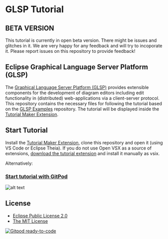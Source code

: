# GLSP Tutorial

## BETA VERSION
This tutorial is currently in open beta version. There might be issues and glitches in it. We are very happy for any feedback and will try to incoporate it. Please report issues on this repository to provide feedback!

## Eclipse Graphical Language Server Platform (GLSP)

The [Graphical Language Server Platform (GLSP)](https://github.com/eclipse-glsp/glsp) provides extensible components for the development of diagram editors including edit functionality in (distributed) web-applications via a client-server protocol.
This repository contains the necessary files for following the tutorial based on the [GLSP Examples](https://github.com/eclipse-glsp/glsp-examples) repository. The tutorial will be displayed inside the [Tutorial Maker Extension](https://open-vsx.org/extension/EclipseSource/tutorialmaker).

## Start Tutorial

Install the [Tutorial Maker Extension](https://open-vsx.org/extension/EclipseSource/tutorialmaker), clone this repository and open it (using VS Code or Eclipse Theia). If you do not use Open VSX as a source of extensions, [download the tutorial extension](https://open-vsx.org/api/EclipseSource/tutorialmaker/0.0.3/file/EclipseSource.tutorialmaker-0.0.3.vsix) and install it manually as vsix.

Alternatively:

### [Start tutorial with GitPod](https://gitpod.io/#https://github.com/eclipsesource/glsp-tutorial)

![alt text](https://www.eclipse.org/glsp/images/diagramanimated.gif)

## License

- [Eclipse Public License 2.0](LICENSE)
- [The MIT License](https://opensource.org/licenses/MIT)

[![Gitpod ready-to-code](https://img.shields.io/badge/Gitpod-ready--to--code-blue?logo=gitpod)](https://gitpod.io/#https://github.com/eclipsesource/glsp-tutorial)
